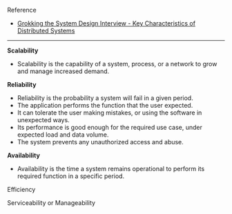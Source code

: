 Reference
 - [Grokking the System Design Interview - Key Characteristics of Distributed Systems](https://www.educative.io/courses/grokking-the-system-design-interview/YQWGjlZZVz9)

---

**Scalability**
 - Scalability is the capability of a system, process, or a network to grow and manage increased demand.

**Reliability**
 - Reliability is the probability a system will fail in a given period.
 - The application performs the function that the user expected.
 - It can tolerate the user making mistakes, or using the software in unexpected  ways.
 - Its performance is good enough for the required use case, under expected load  and data volume.
 - The system prevents any unauthorized access and abuse.

**Availability**
 - Availability is the time a system remains operational to perform its required function in a specific period.

Efficiency

Serviceability or Manageability
<!--stackedit_data:
eyJoaXN0b3J5IjpbMTA2NzcwNjY3N119
-->